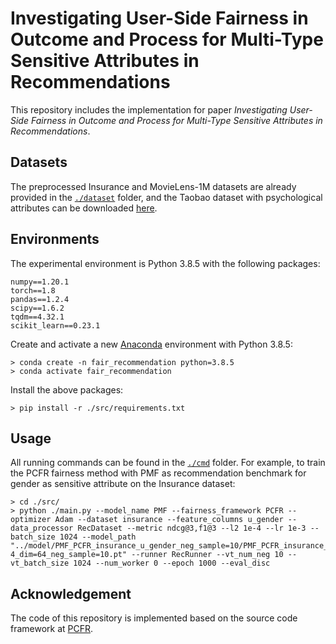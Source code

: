 

# Investigating User-Side Fairness in Outcome and Process for Multi-Type Sensitive Attributes in Recommendations

This repository includes the implementation for paper *Investigating User-Side Fairness in Outcome and Process for Multi-Type Sensitive Attributes in Recommendations*.

## Datasets
The preprocessed Insurance and MovieLens-1M datasets are already provided in the [`./dataset`](./dataset/) folder, and the Taobao dataset with psychological attributes can be downloaded [here](https://github.com/greenblue96/Taobao-Serendipity-Dataset).

## Environments

The experimental environment is Python 3.8.5 with the following packages:
```
numpy==1.20.1
torch==1.8
pandas==1.2.4
scipy==1.6.2
tqdm==4.32.1
scikit_learn==0.23.1
```

Create and activate a new [Anaconda](https://www.anaconda.com/) environment with Python 3.8.5:
```
> conda create -n fair_recommendation python=3.8.5
> conda activate fair_recommendation
```

Install the above packages:
```
> pip install -r ./src/requirements.txt
```

## Usage
All running commands can be found in the [`./cmd`](./cmd/) folder. For example, to train the  PCFR fairness method with PMF as recommendation benchmark for gender as sensitive attribute on the Insurance dataset:
```
> cd ./src/
> python ./main.py --model_name PMF --fairness_framework PCFR --optimizer Adam --dataset insurance --feature_columns u_gender --data_processor RecDataset --metric ndcg@3,f1@3 --l2 1e-4 --lr 1e-3 --batch_size 1024 --model_path "../model/PMF_PCFR_insurance_u_gender_neg_sample=10/PMF_PCFR_insurance_u_gender_l2=1e-4_dim=64_neg_sample=10.pt" --runner RecRunner --vt_num_neg 10 --vt_batch_size 1024 --num_worker 0 --epoch 1000 --eval_disc 
```



## Acknowledgement
The code of this repository is implemented based on the source code framework at [PCFR](https://github.com/yunqi-li/Personalized-Counterfactual-Fairness-in-Recommendation).